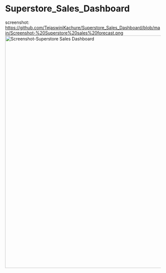 # Superstore_Sales_Dashboard
screenshot: https://github.com/TejaswiniKachure/Superstore_Sales_Dashboard/blob/main/Screenshot-%20Superstore%20sales%20forecast.png 
<img width="1338" height="751" alt="Screenshot-Superstore Sales Dashboard" src="https://github.com/user-attachments/assets/5223ee36-6ef7-47dd-bf08-1a2cec54d11d" />


